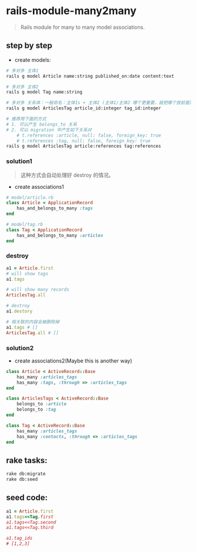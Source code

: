 # rails-module-many2many
> Rails module for many to many model associations.

## step by step
- create models:
```bash
# 多对多 主体1
rails g model Article name:string published_on:date content:text

# 多对多 主体2
rails g model Tag name:string

# 多对多 关系体：一般命名：主体1s + 主体2 (主体1/主体2 哪个更重要，就把哪个放前面)
rails g model ArticlesTag article_id:integer tag_id:integer

# 推荐用下面的方式
# 1. 可以产生 belongs_to 关系
# 2. 可以 migration 中产生如下关系对
    # t.references :article, null: false, foreign_key: true
    # t.references :tag, null: false, foreign_key: true
rails g model ArticlesTag article:references tag:references
```

### solution1
> 这种方式会自动处理好 destroy 的情况。
- create associations1
```rb
# model/article.rb
class Article < ApplicationRecord
    has_and_belongs_to_many :tags
end

# model/tag.rb
class Tag < ApplicationRecord
    has_and_belongs_to_many :articles
end
```

### destroy
```rb
a1 = Article.first
# will show tags
a1.tags

# will show many records
ArticlesTag.all

# destroy
a1.destory

# 相关联的内容会被删除掉
a1.tags # []
ArticlesTag.all # []
```


### solution2
- create associations2(Maybe this is another way)
```rb
class Article < ActiveRecord::Base
    has_many :articles_tags
    has_many :tags, :through => :articles_tags
end

class ArticlesTags < ActiveRecord::Base
    belongs_to :article
    belongs_to :tag
end

class Tag < ActiveRecord::Base
    has_many :articles_tags
    has_many :contacts, :through => :articles_tags
end
```

## rake tasks:
```bash
rake db:migrate
rake db:seed
```

## seed code:
```rb
a1 = Article.first
a1.tags<<Tag.first
a1.tags<<Tag.second
a1.tags<<Tag.third

a1.tag_ids
# [1,2,3]
```